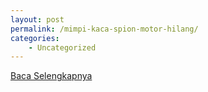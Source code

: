 ```yaml
---
layout: post
permalink: /mimpi-kaca-spion-motor-hilang/
categories:
    - Uncategorized
---
```


[Baca Selengkapnya](/02)